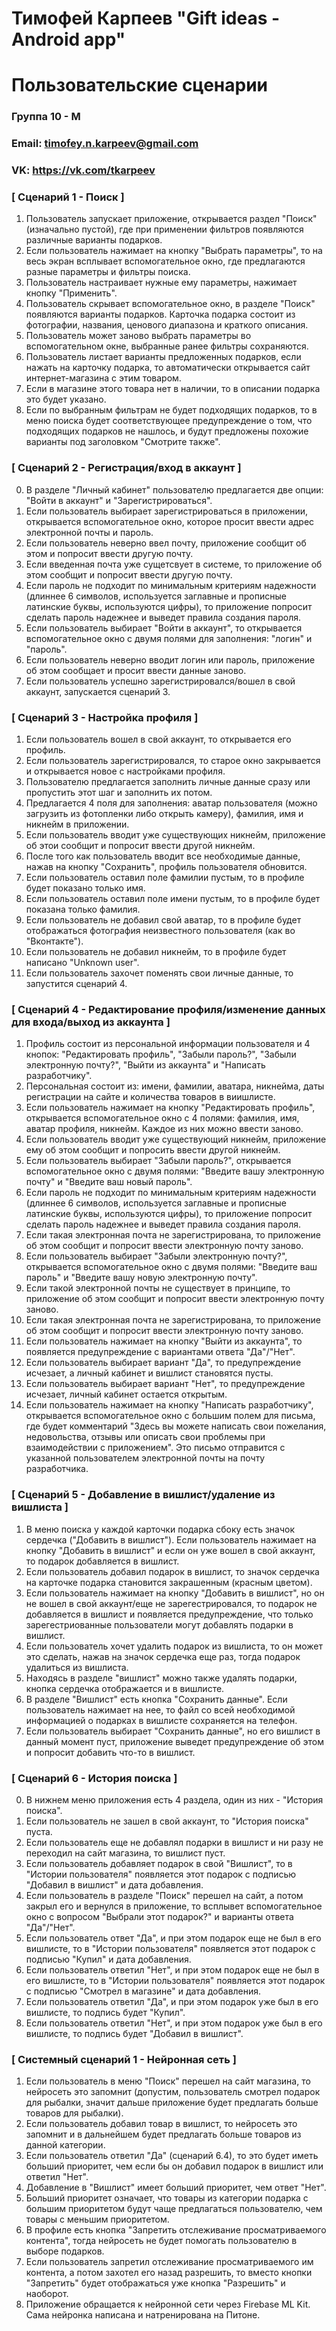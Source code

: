 # Тимофей Карпеев "Gift ideas - Android app"
# Пользовательские сценарии
### Группа 10 - М
### Email: timofey.n.karpeev@gmail.com
### VK: https://vk.com/tkarpeev


### [ Сценарий 1 - Поиск ]
1. Пользователь запускает приложение, открывается раздел "Поиск" (изначально пустой), где при применении фильтров появляются различные варианты подарков. 
2. Если пользователь нажимает на кнопку "Выбрать параметры", то на весь экран всплывает вспомогательное окно, где предлагаются разные параметры и фильтры поиска.
3. Пользователь настраивает нужные ему параметры, нажимает кнопку "Применить".
4. Пользователь скрывает вспомогательное окно, в разделе "Поиск" появляются варианты подарков. Карточка подарка состоит из фотографии, названия, ценового диапазона и краткого описания.
5. Пользователь может заново выбрать параметры во вспомогательном окне, выбранные ранее фильтры сохраняются. 
6. Пользователь листает варианты предложенных подарков, если нажать на карточку подарка, то автоматически открывается сайт интернет-магазина с этим товаром.
7. Если в магазине этого товара нет в наличии, то в описании подарка это будет указано. 
8. Если по выбранным фильтрам не будет подходящих подарков, то в меню поиска будет соответствующее предупреждение о том, что подходящих подарков не нашлось, и будут предложены похожие варианты под заголовком "Смотрите также". 
### [ Сценарий 2 - Регистрация/вход в аккаунт ]
0. В разделе "Личный кабинет" пользователю предлагается две опции: "Войти в аккаунт" и "Зарегистрироваться". 
1. Если пользователь выбирает зарегистрироваться в приложении, открывается вспомогательное окно, которое просит ввести адрес электронной почты и пароль. 
2. Если пользователь неверно ввел почту, приложение сообщит об этом и попросит ввести другую почту. 
3. Если введенная почта уже сущетсвует в системе, то приложение об этом сообщит и попросит ввести другую почту.
4. Если пароль не подходит по минимальным критериям надежности (длиннее 6 символов, используется заглавные и прописные латинские буквы, используются цифры), то приложение попросит сделать пароль надежнее и выведет правила создания пароля.
5. Если пользователь выбирает "Войти в аккаунт", то открывается вспомогательное окно с двумя полями для заполнения: "логин" и "пароль".
6. Если пользователь неверно вводит логин или пароль, приложение об этом сообщает и просит ввести данные заново. 
7. Если пользователь успешно зарегистрировался/вошел в свой аккаунт, запускается сценарий 3.
### [ Сценарий 3 - Настройка профиля ]
1. Если пользователь вошел в свой аккаунт, то открывается его профиль.
2. Если пользователь зарегистрировался, то старое окно закрывается и открывается новое с настройками профиля.
3. Пользователю предлагается заполнить личные данные сразу или пропустить этот шаг и заполнить их потом. 
4. Предлагается 4 поля для заполнения: аватар пользователя (можно загрузить из фотопленки либо открыть камеру), фамилия, имя и никнейм в приложении.
5. Если пользователь вводит уже существующих никнейм, приложение об этои сообщит и попросит ввести другой никнейм.
6. После того как пользователь вводит все необходимые данные, нажав на кнопку "Сохранить", профиль пользователя обновится.
7. Если пользователь оставил поле фамилии пустым, то в профиле будет показано только имя. 
8. Если пользователь оставил поле имени пустым, то в профиле будет показана только фамилия.
9. Если пользователь не добавил свой аватар, то в профиле будет отображаться фотография неизвестного пользователя (как во "Вконтакте").
10. Если пользователь не добавил никнейм, то в профиле будет написано "Unknown user".
11. Если пользователь захочет поменять свои личные данные, то запустится сценарий 4.
### [ Сценарий 4 - Редактирование профиля/изменение данных для входа/выход из аккаунта ]
1. Профиль состоит из персональной информации пользователя и 4 кнопок: "Редактировать профиль", "Забыли пароль?", "Забыли электронную почту?", "Выйти из аккаунта" и "Написать разработчику". 
2. Персональная состоит из: имени, фамилии, аватара, никнейма, даты регистрации на сайте и количества товаров в виишлисте.
3. Если пользователь нажимает на кнопку "Редактировать профиль", открывается вспомогательное окно с 4 полями: фамилия, имя, аватар профиля, никнейм. Каждое из них можно ввести заново.
4. Если пользователь вводит уже существующий никнейм, приложение ему об этом сообщит и попросить ввести другой никнейм.
5. Если пользователь выбирает "Забыли пароль?", открывается вспомогательное окно с двумя полями: "Введите вашу электронную почту" и "Введите ваш новый пароль".
6. Если пароль не подходит по минимальным критериям надежности (длиннее 6 символов, используется заглавные и прописные латинские буквы, используются цифры), то приложение попросит сделать пароль надежнее и выведет правила создания пароля.
7. Если такая электронная почта не зарегистрирована, то приложение об этом сообщит и попросит ввести электронную почту заново.
8. Если пользователь выбирает "Забыли электронную почту?", открывается вспомогательное окно с двумя полями: "Введите ваш пароль" и "Введите вашу новую электронную почту".
6. Если такой электронной почты не существует в принципе, то приложение об этом сообщит и попросит ввести электронную почту заново.
7. Если такая электронная почта не зарегистрирована, то приложение об этом сообщит и попросит ввести электронную почту заново.
8. Если пользователь нажимает на кнопку "Выйти из аккаунта", то появляется предупреждение с вариантами ответа "Да"/"Нет".
9. Если пользователь выбирает вариант "Да", то предупреждение исчезает, а личный кабинет и вишлист становятся пусты.
10. Если пользователь  выбирает вариант "Нет", то предупреждение исчезает, личный кабинет остается открытым. 
11. Если пользователь нажимает на кнопку "Написать разработчику", открывается вспомогательное окно с большим полем для письма, где будет комментарий "Здесь вы можете написать свои пожелания, недовольства, отзывы или описать свои проблемы при взаимодействии с приложением". Это письмо отправится с указанной пользователем электронной почты на почту разработчика.
### [ Сценарий 5 - Добавление в вишлист/удаление из вишлиста ]
1. В меню поиска у каждой карточки подарка сбоку есть значок сердечка ("Добавить в вишлист"). Если пользователь нажимает на кнопку "Добавить в вишлист" и если он уже вошел в свой аккаунт, то подарок добавляется в вишлист.
2. Если пользователь добавил подарок в вишлист, то значок сердечка на карточке подарка становится закрашенным (красным цветом).
3. Если пользователь нажимает на кнопку "Добавить в вишлист", но он не вошел в свой аккаунт/еще не зарегестрировался, то подарок не добавляется в вишлист и появляется предупреждение, что только зарегестриованные пользователи могут добавлять подарки в вишлист. 
4. Если пользователь хочет удалить подарок из вишлиста, то он может это сделать, нажав на значок сердечка еще раз, тогда подарок удалиться из вишлиста. 
5. Находясь в разделе "вишлист" можно также удалять подарки, кнопка сердечка отображается и в вишлисте.
6. В разделе "Вишлист" есть кнопка "Сохранить данные". Если пользователь нажимает на нее, то файл со всей необходимой информацией о подарках в вишлисте сохраняется на телефон.
7. Если пользователь выбирает "Сохранить данные", но его вишлист в данный момент пуст, приложение выведет предупреждение об этом и попросит добавить что-то в вишлист.
### [ Сценарий 6 - История поиска ]
0. В нижнем меню приложения есть 4 раздела, один из них - "История поиска".
1. Если пользователь не зашел в свой аккаунт, то "История поиска" пуста.
2. Если пользователь еще не добавлял подарки в вишлист и ни разу не переходил на сайт магазина, то вишлист пуст.
3. Если пользователь добавляет подарок в свой "Вишлист", то в "Истории пользователя" появляется этот подарок с подписью "Добавил в вишлист" и дата добавления.
4. Если пользователь в разделе "Поиск" перешел на сайт, а потом закрыл его и вернулся в приложение, то всплывет вспомогательное окно с вопросом "Выбрали этот подарок?" и варианты ответа "Да"/"Нет".
5. Если пользователь ответ "Да", и при этом подарок еще не был в его вишлисте, то в "Истории пользователя" появляется этот подарок с подписью "Купил" и дата добавления.
6. Если пользователь ответил "Нет", и при этом подарок еще не был в его вишлисте, то в "Истории пользователя" появляется этот подарок с подписью "Смотрел в магазине" и дата добавления.
7. Если пользователь ответил "Да", и при этом подарок уже был в его вишлисте, то подпись будет "Купил".
8. Если пользователь ответил "Нет", и при этом подарок уже был в его вишлисте, то подпись будет "Добавил в вишлист".
### [ Системный сценарий 1 - Нейронная сеть ]
1. Если пользователь в меню "Поиск" перешел на сайт магазина, то нейросеть это запомнит (допустим, пользователь смотрел подарок для рыбалки, значит дальше приложение будет предлагать больше товаров для рыбалки).
2. Если пользователь добавил товар в вишлист, то нейросеть это запомнит и в дальнейшем будет предлагать больше товаров из данной категории.
3. Если пользователь ответил "Да" (сценарий 6.4), то это будет иметь больший приоритет, чем если бы он добавил подарок в вишлист или ответил "Нет".
4. Добавление в "Вишлист" имеет больший приоритет, чем ответ "Нет".
5. Больший приоритет означает, что товары из категории подарка с большим приоритетом будут чаще предлагаться пользователю, чем товары с меньшим приоритетом.
6. В профиле есть кнопка "Запретить отслеживание просматриваемого контента", тогда нейросеть не будет помогать пользователю в выборе подарков.
7. Если пользователь запретил отслеживание просматриваемого им контента, а потом захотел его назад разрешить, то вместо кнопки "Запретить" будет отображаться уже кнопка "Разрешить" и наоборот.
8. Приложение обращается к нейронной сети через Firebase ML Kit. Сама нейронка написана и натренирована на Питоне.
